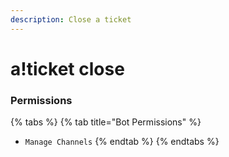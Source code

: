 ```yaml
---
description: Close a ticket
---
```


# a!ticket close

### Permissions

{% tabs %}
{% tab title="Bot Permissions" %}
* `Manage Channels`
{% endtab %}
{% endtabs %}

